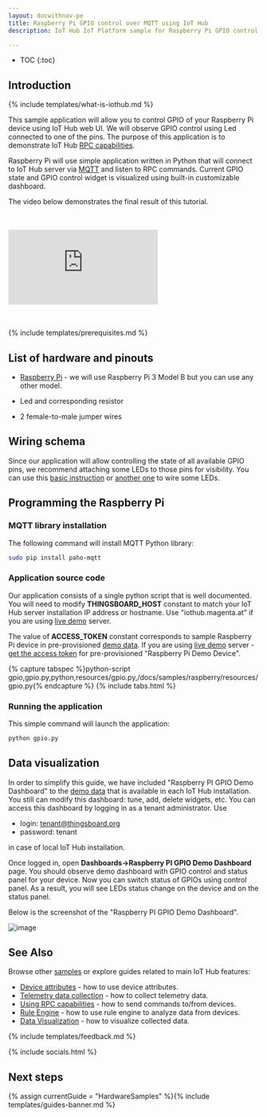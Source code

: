 ```yaml
---
layout: docwithnav-pe
title: Raspberry Pi GPIO control over MQTT using IoT Hub
description: IoT Hub IoT Platform sample for Raspberry Pi GPIO control over MQTT

---
```


* TOC
{:toc}

## Introduction
{% include templates/what-is-iothub.md %}

This sample application will allow you to control GPIO of your Raspberry Pi device using IoT Hub web UI. We will observe GPIO control using Led connected to one of the pins.
The purpose of this application is to demonstrate IoT Hub [RPC capabilities](/docs/user-guide/rpc/).

Raspberry Pi will use simple application written in Python that will connect to IoT Hub server via [MQTT](https://en.wikipedia.org/wiki/MQTT) and listen to RPC commands.
Current GPIO state and GPIO control widget is visualized using built-in customizable dashboard. 

The video below demonstrates the final result of this tutorial.

<br/>
<br/>
<div id="video">  
    <div id="video_wrapper">
        <iframe src="https://www.youtube.com/embed/SRnYjoS3M0Y" frameborder="0" allowfullscreen></iframe>
    </div>
</div>
<br/>
<br/>

{% include templates/prerequisites.md %}

## List of hardware and pinouts

 - [Raspberry Pi](https://en.wikipedia.org/wiki/Raspberry_Pi) - we will use Raspberry Pi 3 Model B but you can use any other model.
 
 - Led and corresponding resistor 

 - 2 female-to-male jumper wires

## Wiring schema

 Since our application will allow controlling the state of all available GPIO pins, we recommend attaching some LEDs to those pins for visibility.
 You can use this [basic instruction](https://www.raspberrypi.org/documentation/usage/gpio/) or [another one](https://projects.drogon.net/raspberry-pi/gpio-examples/tux-crossing/gpio-examples-1-a-single-led/) to wire some LEDs.

## Programming the Raspberry Pi

### MQTT library installation

The following command will install MQTT Python library:

```bash
sudo pip install paho-mqtt
```

### Application source code

Our application consists of a single python script that is well documented. 
You will need to modify **THINGSBOARD_HOST** constant to match your IoT Hub server installation IP address or hostname.
Use "iothub.magenta.at" if you are using [live demo](https://iothub.magenta.at/) server.

The value of **ACCESS_TOKEN** constant corresponds to sample Raspberry Pi device in pre-provisioned [demo data](/docs/samples/demo-account/#tenant-devices).
If you are using [live demo](https://iothub.magenta.at/) server - [get the access token](/docs/user-guide/ui/devices/#manage-device-credentials) for pre-provisioned "Raspberry Pi Demo Device".

{% capture tabspec %}python-script
gpio,gpio.py,python,resources/gpio.py,/docs/samples/raspberry/resources/gpio.py{% endcapture %}
{% include tabs.html %}

### Running the application

This simple command will launch the application:

```bash
python gpio.py
```

## Data visualization

In order to simplify this guide, we have included "Raspberry PI GPIO Demo Dashboard" to the [demo data](/docs/samples/demo-account/#dashboards) that is available in each IoT Hub installation. 
You still can modify this dashboard: tune, add, delete widgets, etc.
You can access this dashboard by logging in as a tenant administrator. Use

 - login: tenant@thingsboard.org
 - password: tenant
 
in case of local IoT Hub installation.
 
Once logged in, open **Dashboards->Raspberry PI GPIO Demo Dashboard** page. You should observe demo dashboard with GPIO control and status panel for your device. 
Now you can switch status of GPIOs using control panel. As a result, you will see LEDs status change on the device and on the status panel.

Below is the screenshot of the "Raspberry PI GPIO Demo Dashboard".  

 ![image](/images/samples/raspberry/gpio/dashboard.png)
 
## See Also

Browse other [samples](/docs/samples) or explore guides related to main IoT Hub features:

 - [Device attributes](/docs/user-guide/attributes/) - how to use device attributes.
 - [Telemetry data collection](/docs/user-guide/telemetry/) - how to collect telemetry data.
 - [Using RPC capabilities](/docs/user-guide/rpc/) - how to send commands to/from devices.
 - [Rule Engine](/docs/user-guide/rule-engine/) - how to use rule engine to analyze data from devices.
 - [Data Visualization](/docs/user-guide/visualization/) - how to visualize collected data.
 
{% include templates/feedback.md %}
  
{% include socials.html %}

## Next steps

{% assign currentGuide = "HardwareSamples" %}{% include templates/guides-banner.md %}

